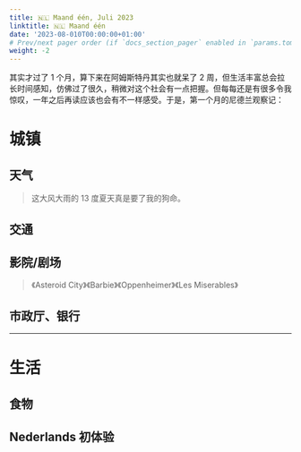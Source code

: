 ```yaml
---
title: 🇳🇱 Maand één, Juli 2023
linktitle: 🇳🇱 Maand één
date: '2023-08-010T00:00:00+01:00'
# Prev/next pager order (if `docs_section_pager` enabled in `params.toml`)
weight: -2
---
```


其实才过了 1 个月，算下来在阿姆斯特丹其实也就呆了 2 周，但生活丰富总会拉长时间感知，仿佛过了很久，稍微对这个社会有一点把握。但每每还是有很多令我惊叹，一年之后再读应该也会有不一样感受。于是，第一个月的尼德兰观察记：

# 城镇

## 天气

> 这大风大雨的 13 度夏天真是要了我的狗命。

## 交通

## 影院/剧场

> 《Asteroid City》《Barbie》《Oppenheimer》《Les Miserables》
>

## 市政厅、银行

---

# 生活

## 食物

## Nederlands 初体验
